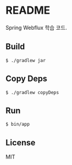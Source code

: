 # README

Spring Webflux 학습 코드.

## Build

    $ ./gradlew jar

## Copy Deps

    $ ./gradlew copyDeps

## Run

    $ bin/app    

## License

MIT
